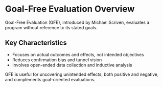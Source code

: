 # Goal-Free Evaluation Overview

Goal-Free Evaluation (GFE), introduced by Michael Scriven, evaluates a program without reference to its stated goals.

## Key Characteristics
- Focuses on actual outcomes and effects, not intended objectives
- Reduces confirmation bias and tunnel vision
- Involves open-ended data collection and inductive analysis

GFE is useful for uncovering unintended effects, both positive and negative, and complements goal-oriented evaluations.
